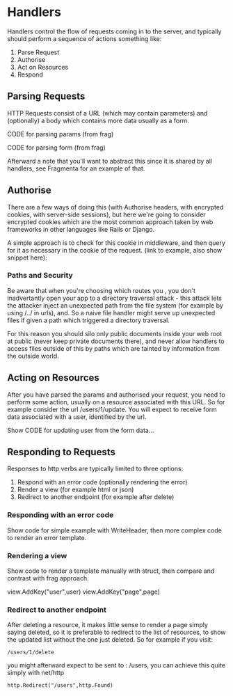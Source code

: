 # Handlers 

Handlers control the flow of requests coming in to the server, and typically should perform a sequence of actions something like:

1. Parse Request 
2. Authorise 
2. Act on Resources
3. Respond 

## Parsing Requests 

HTTP Requests consist of a URL (which may contain parameters) and (optionally) a body which contains more data usually as a form. 

CODE for parsing params (from frag)


CODE for parsing form (from frag)

Afterward a note that you'll want to abstract this since it is shared by all handlers, see Fragmenta for an example of that. 


## Authorise 

There are a few ways of doing this (with Authorise headers, with encrypted cookies, with server-side sessions), but here we're going to consider encrypted cookies which are the most common approach taken by web frameworks in other languages like Rails or Django. 

A simple approach is to check for this cookie in middleware, and then query for it as necessary in the cookie of the request. (link to example, also show snippet here):


### Paths and Security 

Be aware that when you're choosing which routes you , you don't inadvertantly open your app to a directory traversal attack - this attack lets the attacker inject an unexpected path from the file system (for example by using /../ in urls), and. So a naive file handler might serve up unexpected files if given a path which triggered a directory traversal. 

For this reason you should silo only public documents inside your web root at public (never keep private documents there), and never allow handlers to access files outside of this by paths which are tainted by information from the outside world. 


## Acting on Resources

After you have parsed the params and authorised your request, you need to perform some action, usually on a resource associated with this URL. So for example consider the url /users/1/update. You will expect to receive form data associated with a user, identified by the url. 

Show CODE for updating user from the form data...



## Responding to Requests 

Responses to http verbs are typically limited to three options:

1. Respond with an error code (optionally rendering the error)
2. Render a view (for example html or json)
3. Redirect to another endpoint (for example after delete)

### Responding with an error code

Show code for simple example with WriteHeader, then more complex code to render an error template. 



### Rendering a view 

Show code to render a template manually with struct, then compare and contrast with frag approach.

view.AddKey("user",user)
view.AddKey("page",page)


### Redirect to another endpoint 

After deleting a resource, it makes little sense to render a page simply saying deleted, so it is preferable to redirect to the list of resources, to show the updated list without the one just deleted. So for example if you visit:

``` 
/users/1/delete 
```

you might afterward expect to be sent to : /users, you can achieve this quite simply with net/http 

```
http.Redirect("/users",http.Found)
```









